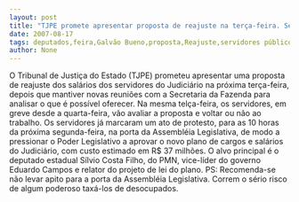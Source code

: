 ```yaml
---
layout: post
title: "TJPE promete apresentar proposta de reajuste na terça-feira. Servidores vão apertar deputados"
date: 2007-08-17
tags: deputados,feira,Galvão Bueno,proposta,Reajuste,servidores públicos,superterça,tjpe
author: None
---
```

O Tribunal de Justi&ccedil;a do Estado (TJPE) prometeu apresentar uma proposta de reajuste dos sal&aacute;rios dos servidores do Judici&aacute;rio na pr&oacute;xima ter&ccedil;a-feira, depois que mantiver novas reuni&otilde;es com a Secretaria da Fazenda para analisar o que &eacute; poss&iacute;vel oferecer. Na mesma tel&ccedil;a-feira, os servidores, em greve desde a quarta-feira, v&atilde;o avaliar a proposta e voltar ou n&atilde;o ao trabalho.
Os servidores j&aacute; marcaram um ato de protesto, para as 10 horas da pr&oacute;xima segunda-feira, na porta da Assembl&eacute;ia Legislativa, de modo a pressionar o Poder Legislativo a aprovar o novo plano de cargos e sal&aacute;rios do Judici&aacute;rio, com custo estimado em R$ 37 milh&otilde;es.
O alvo principal &eacute; o deputado estadual S&iacute;lvio Costa Filho, do PMN, vice-l&iacute;der do governo Eduardo Campos e relator do projeto de lei do plano.
PS: Recomenda-se n&atilde;o levar apito para a porta da Assembl&eacute;ia Legislativa. Correm o s&eacute;rio risco de algum poderoso tax&aacute;-los de desocupados. 